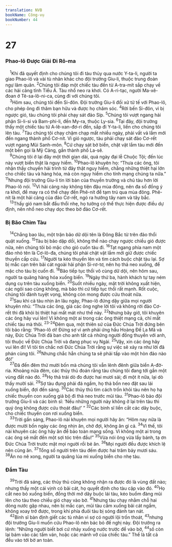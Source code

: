 ```yaml
---
translation: NVB
bookName: Công-vụ 
bookNumber: 44
---
```


<div class="title"><h1>27</h1><h3>Phao-lô Được Giải Đi Rô-ma </h3></div>
<span class="verse cong_27_1"> <sup>1</sup>Khi đã quyết định cho chúng tôi đi tàu thủy qua nước Y-ta-li, người ta giao Phao-lô và vài tù nhân khác cho đội trưởng Giu-li, thuộc trung đoàn ngự lâm quân. </span>
<span class="verse cong_27_2"><sup>2</sup>Chúng tôi đáp một chiếc tàu đến từ A-tra-mít sắp chạy về các hải cảng tỉnh Tiểu Á. Tàu nhổ neo ra khơi. Có A-ri-tạc, người Ma-xê-đoan ở Tê-sa-lô-ni-ca, cùng đi với chúng tôi. <br/></span>
<span class="verse cong_27_3"> <sup>3</sup>Hôm sau, chúng tôi đến Si-đôn. Đội trưởng Giu-li đối xử tử tế với Phao-lô, cho phép ông đi thăm bạn hữu và được họ chăm sóc. </span>
<span class="verse cong_27_4"><sup>4</sup>Rời bến Si-đôn, vì bị ngược gió, tàu chúng tôi phải chạy sát đảo Síp. </span>
<span class="verse cong_27_5"><sup>5</sup>Chúng tôi vượt ngang hải phận Si-li-si và Bam-phi-li, đến My-ra, thuộc Ly-sia. </span>
<span class="verse cong_27_6"><sup>6</sup>Tại đây, đội trưởng thấy một chiếc tàu từ A-lê-xan-đơ-ri đến, sắp đi Y-ta-li, liền cho chúng tôi lên tàu. </span>
<span class="verse cong_27_7"><sup>7</sup>Tàu chúng tôi chạy chậm chạp mất nhiều ngày, phải vất vả lắm mới đến ngang thành phố Cơ-nít. Vì gió ngược, tàu phải chạy sát đảo Cơ-rết vượt ngang Mũi Sanh-môn. </span>
<span class="verse cong_27_8"><sup>8</sup>Cứ chạy sát bờ biển, chật vật lắm tàu mới đến một bến gọi là Mỹ Cảng, gần thành phố La-sê. <br/></span>
<span class="verse cong_27_9"> <sup>9</sup>Chúng tôi ở lại đây một thời gian dài, quá ngày đại lễ Chuộc Tội; đến lúc này vượt biển thật là nguy hiểm. </span>
<span class="verse cong_27_10"><sup>10</sup>Phao-lô khuyên họ: “Thưa các ông, tôi nhận thấy chuyến hải trình từ đây thật nguy hiểm, chẳng những thiệt hại lớn cho chiếc tàu và hàng hóa, mà còn nguy hiểm cho tính mạng chúng ta nữa.” </span>
<span class="verse cong_27_11"><sup>11</sup>Nhưng đội trưởng Giu-li tin lời bàn của thuyền trưởng và chủ tàu hơn lời Phao-lô nói. </span>
<span class="verse cong_27_12"><sup>12</sup>Vì hải cảng này không tiện đậu mùa đông, nên đa số đồng ý ra khơi, để may ra có thể chạy đến Phê-nít để tạm trú qua mùa đông. Phê-nít là một hải cảng của đảo Cơ-rết, ngó ra hướng tây nam và tây bắc. <br/></span>
<span class="verse cong_27_13"> <sup>13</sup>Thấy gió nam bắt đầu thổi nhẹ, họ tưởng có thể thực hiện được điều dự định, nên nhổ neo chạy dọc theo bờ đảo Cơ-rết. <br/></span>
<div class="title"><h3>Bị Bão Chìm Tàu </h3></div>
<span class="verse cong_27_14"> <sup>14</sup>Chẳng bao lâu, một trận bão dữ dội tên là Đông Bắc từ trên đảo thổi quật xuống. </span>
<span class="verse cong_27_15"><sup>15</sup>Tàu bị bão dập dồi, không thể nào chạy ngược chiều gió được nữa, nên chúng tôi bỏ mặc cho gió cuốn tàu đi. </span>
<span class="verse cong_27_16"><sup>16</sup>Tạt ngang phía nam một đảo nhỏ tên là Cơ-lô-đa, chúng tôi phải chật vật lắm mới giữ được chiếc thuyền cấp cứu. </span>
<span class="verse cong_27_17"><sup>17</sup>Người ta kéo thuyền lên và tìm cách buộc chặt tàu lại. Sợ bị mắc cạn trên bãi cát ngoài hải phận Si-rơ-tơ, nên họ thả neo xuống, để mặc cho tàu bị cuốn đi. </span>
<span class="verse cong_27_18"><sup>18</sup>Bão tiếp tục thổi vô cùng dữ dội, nên hôm sau, người ta quăng hàng hóa xuống biển. </span>
<span class="verse cong_27_19"><sup>19</sup>Ngày thứ ba, hành khách tự tay ném dụng cụ trên tàu xuống biển. </span>
<span class="verse cong_27_20"><sup>20</sup>Suốt nhiều ngày, mặt trời không xuất hiện, các ngôi sao cũng không, mà bão thì cứ tiếp tục thổi rất mạnh. Rốt cuộc, chúng tôi đành tuyệt vọng, không còn mong được cứu thoát nữa. <br/></span>
<span class="verse cong_27_21"> <sup>21</sup>Sau khi cả tàu nhịn ăn lâu ngày, Phao-lô đứng dậy giữa mọi người khuyên nhủ: “Thưa các ông, giá các ông nghe lời tôi và không rời đảo Cơ-rết thì đã khỏi bị thiệt hại mất mát như thế này. </span>
<span class="verse cong_27_22"><sup>22</sup>Nhưng bây giờ, tôi khuyên các ông hãy vui lên! Vì không một ai trong các ông thiệt mạng cả, chỉ mất chiếc tàu mà thôi. </span>
<span class="verse cong_27_23 cong_27_24"><sup>23-24</sup>Đêm qua, một thiên sứ của Đức Chúa Trời đứng bên tôi bảo rằng: ‘Phao-lô ơi! Đừng sợ vì anh phải ứng hầu Hoàng Đế La Mã và này, Đức Chúa Trời đã ban cho anh tất cả những người đồng thuyền với anh, tôi thuộc về Đức Chúa Trời và đang phục vụ Ngài. </span>
<span class="verse cong_27_25"><sup>25</sup>Vậy, xin các ông hãy vui lên đi! Vì tôi tin chắc nơi Đức Chúa Trời rằng sự việc sẽ xảy ra như lời đã phán cùng tôi. </span>
<span class="verse cong_27_26"><sup>26</sup>Nhưng chắc hẳn chúng ta sẽ phải tấp vào một hòn đảo nào đó!’ <br/></span>
<span class="verse cong_27_27"> <sup>27</sup>Đã đến đêm thứ mười bốn mà chúng tôi vẫn lênh đênh giữa biển A-đờ-ria. Khoảng nửa đêm, các thủy thủ đoán rằng tàu chúng tôi đang tới gần một vùng đất nào đó. </span>
<span class="verse cong_27_28"><sup>28</sup>Họ thả trái dò đo được hai mươi sải; đi một ít nữa, lại dò thấy mười sải. </span>
<span class="verse cong_27_29"><sup>29</sup>Sợ tàu đụng phải đá ngầm, họ thả bốn neo đặt sau lái xuống biển, đợi đến sáng. </span>
<span class="verse cong_27_30"><sup>30</sup>Các thủy thủ tìm cách trốn khỏi tàu nên họ hạ chiếc thuyền con xuống giả bộ đi thả neo trước mũi tàu. </span>
<span class="verse cong_27_31"><sup>31</sup>Phao-lô bảo đội trưởng Giu-li và các binh sĩ: ‘Nếu những người này không ở lại trên tàu thì quý ông không được cứu thoát đâu!’ ” </span>
<span class="verse cong_27_32"><sup>32</sup>Các binh sĩ liền cắt các dây buộc, cho chiếc thuyền con rơi xuống biển. <br/></span>
<span class="verse cong_27_33"> <sup>33</sup>Trời gần sáng, Phao-lô nài khuyên mọi người hãy ăn: “Hôm nay nữa là được mười bốn ngày các ông nhịn ăn, chờ đợi, không ăn gì cả. </span>
<span class="verse cong_27_34"><sup>34</sup>Vì thế, tôi nài khuyên các ông hãy ăn để bảo toàn mạng sống. Vì không một ai trong các ông sẽ mất đến một sợi tóc trên đầu!” </span>
<span class="verse cong_27_35"><sup>35</sup>Vừa nói ông vừa lấy bánh, tạ ơn Đức Chúa Trời trước mặt mọi người rồi bẻ ăn. </span>
<span class="verse cong_27_36"><sup>36</sup>Mọi người đều được khích lệ nên cũng ăn. </span>
<span class="verse cong_27_37"><sup>37</sup>Tổng số người trên tàu đếm được hai trăm bảy mươi sáu. </span>
<span class="verse cong_27_38"><sup>38</sup>Ăn no nê xong, người ta quăng lúa mì xuống biển cho nhẹ tàu. <br/></span>
<div class="title"><h3>Đắm Tàu </h3></div>
<span class="verse cong_27_39"> <sup>39</sup>Trời đã sáng, các thủy thủ cũng không nhận ra được đó là vùng đất nào; nhưng thấy một cái vịnh có bãi cát, họ quyết định cho tàu cập vào đó. </span>
<span class="verse cong_27_40"><sup>40</sup>Họ cắt neo bỏ xuống biển, đồng thời mở dây buộc lái tàu, kéo buồm đàng mũi lên cho tàu theo chiều gió chạy vào bờ. </span>
<span class="verse cong_27_41"><sup>41</sup>Nhưng tàu chạy nhằm chỗ hai dòng nước gặp nhau, nên bị mắc cạn, mũi tàu cắm xuống bãi cát ngầm, không xoay trở được, trong khi phía đuôi tàu bị sóng đánh tan nát. <br/></span>
<span class="verse cong_27_42"> <sup>42</sup>Binh sĩ bàn định giết các tù nhân vì sợ có người lội trốn thoát, </span>
<span class="verse cong_27_43"><sup>43</sup>nhưng đội trưởng Giu-li muốn cứu Phao-lô nên bác bỏ đề nghị này. Đội trưởng ra lệnh: “Những người biết bơi cứ nhảy xuống nước trước để vào bờ, </span>
<span class="verse cong_27_44"><sup>44</sup>số còn lại bám vào các tấm ván, hoặc các mảnh vỡ của chiếc tàu.” Thế là tất cả đều vào tới bờ an toàn. <br/></span>
